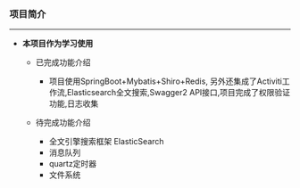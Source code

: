 ### 项目简介

---

 * **本项目作为学习使用**

    * 已完成功能介绍

        * 项目使用SpringBoot+Mybatis+Shiro+Redis, 另外还集成了Activiti工作流,Elasticsearch全文搜索,Swagger2 API接口,项目完成了权限验证功能,日志收集

    * 待完成功能介绍

        * 全文引擎搜索框架 ElasticSearch
        * 消息队列
        * quartz定时器
        * 文件系统
